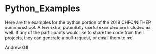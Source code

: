 # Python_Examples

Here are the examples for the python portion of the 2019 CHPC/NITHEP summerschool.
A few extra, potentially useful examples are included as well.
If any of the participants would like to share the code from their projects, they can
generate a pull-request, or email them to me.

Andrew Gill
